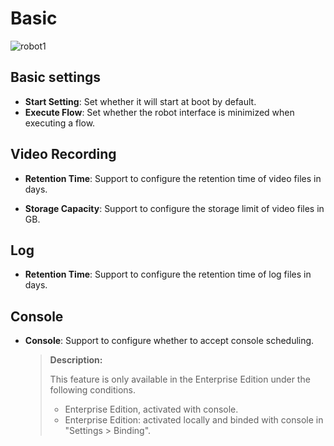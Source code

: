 # Basic

![robot1](https://docimages.blob.core.chinacloudapi.cn/images/Robot/English/robotsettingpage20210113.png)

## Basic settings

- **Start Setting**: Set whether it will start at boot by default.
- **Execute Flow**: Set whether the robot interface is minimized when executing a flow.

## Video Recording

- **Retention Time**: Support to configure the retention time of video files in days.

- **Storage Capacity**: Support to configure the storage limit of video files in GB.

## Log

- **Retention Time**: Support to configure the retention time of log files in days.

## Console

- **Console**: Support to configure whether to accept console scheduling.
  
  > **Description:**
  > 
  > This feature is only available in the Enterprise Edition under the following conditions.
  > - Enterprise Edition, activated with console.
  > - Enterprise Edition: activated locally and binded with console in "Settings > Binding".